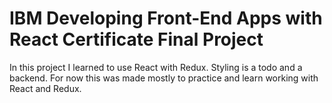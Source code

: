 # IBM Developing Front-End Apps with React Certificate Final Project
In this project I learned to use React with Redux. Styling is a todo and a backend. For now this was made mostly to practice and learn working with React and Redux.
